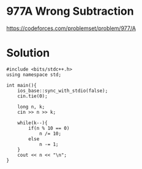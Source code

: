 # 977A	Wrong Subtraction

https://codeforces.com/problemset/problem/977/A

# Solution

```
#include <bits/stdc++.h>
using namespace std;

int main(){
    ios_base::sync_with_stdio(false);
    cin.tie(0);
    
    long n, k;
    cin >> n >> k;
    
    while(k--){
        if(n % 10 == 0)
            n /= 10;
        else
            n -= 1;
    }
    cout << n << "\n";
}
```
